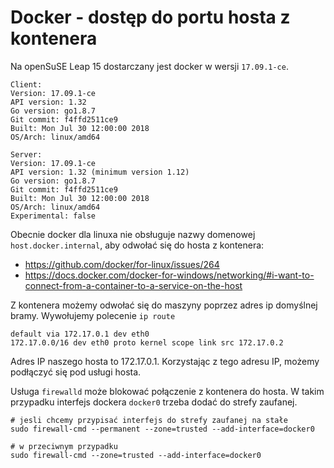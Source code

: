 # Docker - dostęp do portu hosta z kontenera

Na openSuSE Leap 15 dostarczany jest docker w wersji `17.09.1-ce`.

```
Client:
Version: 17.09.1-ce
API version: 1.32
Go version: go1.8.7
Git commit: f4ffd2511ce9
Built: Mon Jul 30 12:00:00 2018
OS/Arch: linux/amd64

Server:
Version: 17.09.1-ce
API version: 1.32 (minimum version 1.12)
Go version: go1.8.7
Git commit: f4ffd2511ce9
Built: Mon Jul 30 12:00:00 2018
OS/Arch: linux/amd64
Experimental: false
```

Obecnie docker dla linuxa nie obsługuje nazwy domenowej `host.docker.internal`, aby odwołać się do hosta z kontenera:
* https://github.com/docker/for-linux/issues/264
* https://docs.docker.com/docker-for-windows/networking/#i-want-to-connect-from-a-container-to-a-service-on-the-host

Z kontenera możemy odwołać się do maszyny poprzez adres ip domyślnej bramy.
Wywołujemy polecenie `ip route`

```
default via 172.17.0.1 dev eth0
172.17.0.0/16 dev eth0 proto kernel scope link src 172.17.0.2
```

Adres IP naszego hosta to 172.17.0.1. Korzystając z tego adresu IP, możemy podłączyć się pod usługi hosta.

Usługa `firewalld` może blokować połączenie z kontenera do hosta.
W takim przypadku interfejs dockera `docker0` trzeba dodać do strefy zaufanej.

```
# jesli chcemy przypisać interfejs do strefy zaufanej na stałe
sudo firewall-cmd --permanent --zone=trusted --add-interface=docker0

# w przeciwnym przypadku
sudo firewall-cmd --zone=trusted --add-interface=docker0
```
